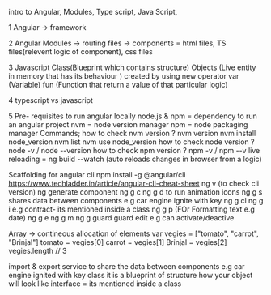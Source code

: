 intro to Angular, Modules, Type script, Java Script, 

1 Angular -> framework

2 Angular Modules -> routing files -> components =  html files, TS files(relevent logic of component), css files

3 Javascript
              Class(Blueprint which contains structure) 
              Objects (Live entity in memory that has its behaviour ) created by using new operator
              var (Variable)
              fun (Function that return a value of that particular logic)

4 typescript vs javascript 

5 Pre- requisites to run angular locally
 node.js & npm = dependency to run an angular project
  nvm = node version manager
  npm = node packaging manager
  Commands;
  how to check nvm version ? nvm version
  nvm install node_version 
  nvm list
  nvm use node_version
  how to check node version ? node -v / node --version
  how to check npm version ? npm -v / npm --v
  live reloading = ng build --watch (auto reloads changes in browser from a logic)

  Scaffolding for angular cli 
  npm install -g @angular/cli
  https://www.techladder.in/article/angular-cli-cheat-sheet
  ng v (to check cli version)
  ng generate component <component name>
  ng g c <component name>
  ng g d <directive-name>  to run animation icons 
  ng g s <service-name> shares data between components e.g car engine ignite with key
  ng g cl <class name>
  ng g i <interface name> e.g contract- its mentioned inside a class
  ng g p <pipe name>  (FOr Formatting text e.g date)
  ng g e <enum name>
  ng g m <module name>
  ng g guard <guard name> guard edit e.g can activate/deactive


  Array -> contineous allocation of elements
  var vegies = ["tomato", "carrot", "Brinjal"]
tomato =  vegies[0]
carrot =  vegies[1] 
Brinjal = vegies[2]
vegies.length // 3

import & export
service to share the data between components e.g car engine ignited with key
class it is a blueprint of structure how your object will look like
interface = its mentioned inside a class